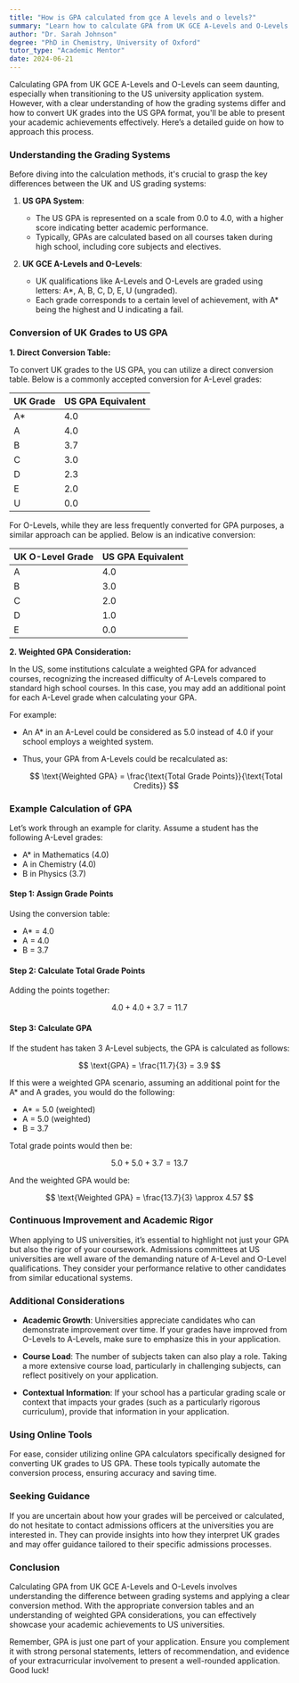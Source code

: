 ```yaml
---
title: "How is GPA calculated from gce A levels and o levels?"
summary: "Learn how to calculate GPA from UK GCE A-Levels and O-Levels for US university applications with this detailed guide on grade conversion."
author: "Dr. Sarah Johnson"
degree: "PhD in Chemistry, University of Oxford"
tutor_type: "Academic Mentor"
date: 2024-06-21
---
```


Calculating GPA from UK GCE A-Levels and O-Levels can seem daunting, especially when transitioning to the US university application system. However, with a clear understanding of how the grading systems differ and how to convert UK grades into the US GPA format, you'll be able to present your academic achievements effectively. Here’s a detailed guide on how to approach this process.

### Understanding the Grading Systems

Before diving into the calculation methods, it's crucial to grasp the key differences between the UK and US grading systems:

1. **US GPA System**:
   - The US GPA is represented on a scale from 0.0 to 4.0, with a higher score indicating better academic performance.
   - Typically, GPAs are calculated based on all courses taken during high school, including core subjects and electives.

2. **UK GCE A-Levels and O-Levels**:
   - UK qualifications like A-Levels and O-Levels are graded using letters: A*, A, B, C, D, E, U (ungraded).
   - Each grade corresponds to a certain level of achievement, with A* being the highest and U indicating a fail.

### Conversion of UK Grades to US GPA

**1. Direct Conversion Table:**

To convert UK grades to the US GPA, you can utilize a direct conversion table. Below is a commonly accepted conversion for A-Level grades:

| UK Grade | US GPA Equivalent |
|----------|-------------------|
| A*       | 4.0               |
| A        | 4.0               |
| B        | 3.7               |
| C        | 3.0               |
| D        | 2.3               |
| E        | 2.0               |
| U        | 0.0               |

For O-Levels, while they are less frequently converted for GPA purposes, a similar approach can be applied. Below is an indicative conversion:

| UK O-Level Grade | US GPA Equivalent |
|------------------|-------------------|
| A                | 4.0               |
| B                | 3.0               |
| C                | 2.0               |
| D                | 1.0               |
| E                | 0.0               |

**2. Weighted GPA Consideration:**

In the US, some institutions calculate a weighted GPA for advanced courses, recognizing the increased difficulty of A-Levels compared to standard high school courses. In this case, you may add an additional point for each A-Level grade when calculating your GPA.

For example:
- An A* in an A-Level could be considered as 5.0 instead of 4.0 if your school employs a weighted system.
- Thus, your GPA from A-Levels could be recalculated as:

   $$ \text{Weighted GPA} = \frac{\text{Total Grade Points}}{\text{Total Credits}} $$

### Example Calculation of GPA

Let’s work through an example for clarity. Assume a student has the following A-Level grades:

- A* in Mathematics (4.0)
- A in Chemistry (4.0)
- B in Physics (3.7)

#### Step 1: Assign Grade Points

Using the conversion table:

- A* = 4.0
- A = 4.0
- B = 3.7

#### Step 2: Calculate Total Grade Points

Adding the points together:

$$ 4.0 + 4.0 + 3.7 = 11.7 $$

#### Step 3: Calculate GPA

If the student has taken 3 A-Level subjects, the GPA is calculated as follows:

$$ \text{GPA} = \frac{11.7}{3} = 3.9 $$

If this were a weighted GPA scenario, assuming an additional point for the A* and A grades, you would do the following:

- A* = 5.0 (weighted)
- A = 5.0 (weighted)
- B = 3.7

Total grade points would then be:

$$ 5.0 + 5.0 + 3.7 = 13.7 $$

And the weighted GPA would be:

$$ \text{Weighted GPA} = \frac{13.7}{3} \approx 4.57 $$

### Continuous Improvement and Academic Rigor

When applying to US universities, it’s essential to highlight not just your GPA but also the rigor of your coursework. Admissions committees at US universities are well aware of the demanding nature of A-Level and O-Level qualifications. They consider your performance relative to other candidates from similar educational systems.

### Additional Considerations

- **Academic Growth**: Universities appreciate candidates who can demonstrate improvement over time. If your grades have improved from O-Levels to A-Levels, make sure to emphasize this in your application.
  
- **Course Load**: The number of subjects taken can also play a role. Taking a more extensive course load, particularly in challenging subjects, can reflect positively on your application.

- **Contextual Information**: If your school has a particular grading scale or context that impacts your grades (such as a particularly rigorous curriculum), provide that information in your application.

### Using Online Tools

For ease, consider utilizing online GPA calculators specifically designed for converting UK grades to US GPA. These tools typically automate the conversion process, ensuring accuracy and saving time.

### Seeking Guidance

If you are uncertain about how your grades will be perceived or calculated, do not hesitate to contact admissions officers at the universities you are interested in. They can provide insights into how they interpret UK grades and may offer guidance tailored to their specific admissions processes.

### Conclusion

Calculating GPA from UK GCE A-Levels and O-Levels involves understanding the difference between grading systems and applying a clear conversion method. With the appropriate conversion tables and an understanding of weighted GPA considerations, you can effectively showcase your academic achievements to US universities.

Remember, GPA is just one part of your application. Ensure you complement it with strong personal statements, letters of recommendation, and evidence of your extracurricular involvement to present a well-rounded application. Good luck!
    